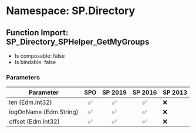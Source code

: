 # Namespace: SP.Directory

## Function Import: SP_Directory_SPHelper_GetMyGroups

- Is composable: false
- Is bindable: false

### Parameters

Parameter | SPO | SP 2019 | SP 2016 | SP 2013
----------|:---:|:-------:|:-------:|:-------
len (Edm.Int32) | ✅ | ✅ | ✅ | ❌
logOnName (Edm.String) | ✅ | ✅ | ✅ | ❌
offset (Edm.Int32) | ✅ | ✅ | ✅ | ❌